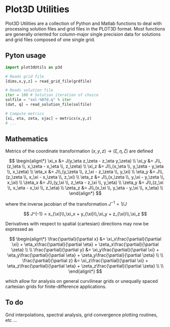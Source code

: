 # Plot3D Utilities

Plot3D Utilities are a collection of Python and Matlab functions to deal with processing solution files and grid files in the PLOT3D format. Most functions are generally oriented for column-major single precision data for solutions and grid files composed of one single grid.

## Pyton usage
```python
import plot3dUtils as p3d

# Reads grid file
[dims,x,y,z] = read_grid_file(grdfile)

# Reads solution file
iter = 100 # Solution iteration of choice
solfile = "sol-%07d.q" % iter
[dat, q] = read_solution_file(solfile)

# Compute metrics
[xi, eta, zeta, xjac] = metrics(x,y,z)
# ...
```
## Mathematics
Metrics of the coordinate transformation $(x,y,z) \rightarrow (\xi,\eta,\zeta)$ are defined

$$
   \begin{align\*}
    \xi_x   &= J(y_\eta  z_\zeta - z_\eta  y_\zeta) \\ 
    \xi_y   &= J\\,(z_\eta \\, x_\zeta - x_\eta \\, z_\zeta) \\  
    \xi_z   &= J\\,(x_\eta \\, y_\zeta - y_\eta \\, x_\zeta) \\  
    \eta_x  &= J\\,(y_\zeta \\, z_\xi   - z_\zeta \\, y_\xi) \\
    \eta_y  &= J\\,(z_\zeta \\, x_\xi   - x_\zeta \\, z_\xi) \\
    \eta_z  &= J\\,(x_\zeta \\, y_\xi   - y_\zeta \\, x_\xi) \\
    \zeta_x &= J\\,(y_\xi \\,  z_\eta  - z_\xi \\, y_\eta)   \\
    \zeta_y &= J\\,(z_\xi \\,  x_\eta  - x_\xi \\, z_\eta)   \\
    \zeta_z &= J\\,(x_\xi \\,  y_\eta  - y_\xi \\,  x_\eta)  \\
   \end{align*}
$$

where the inverse jacobian of the transformation $J^{-1}=1/J$ 

$$
J^{-1} = x_{\xi}\\,\xi_x + y_{\xi}\\,\xi_y + z_{\xi}\\,\xi_z
$$

Derivatives with respect to spatial (cartesian) directions may now be expressed as

$$
   \begin{align\*}
      \frac{\partial}{\partial x} &= \xi_x\frac{\partial}{\partial \xi} + \eta_x\frac{\partial}{\partial \eta} + \zeta_x\frac{\partial}{\partial \zeta} \\
      \\
          \frac{\partial}{\partial y} &= \xi_y\frac{\partial}{\partial \xi} + \eta_y\frac{\partial}{\partial \eta} + \zeta_y\frac{\partial}{\partial \zeta} \\
      \\
          \frac{\partial}{\partial z} &= \xi_z\frac{\partial}{\partial \xi} + \eta_z\frac{\partial}{\partial \eta} + \zeta_z\frac{\partial}{\partial \zeta} \\
      \\
   \end{align\*}
$$

which allow for analysis on general curvilinear grids or unequally spaced cartesian grids for finite-difference applications. 
## To do
Grid interpolations, spectral analysis, grid convergence plotting routines, etc ...
